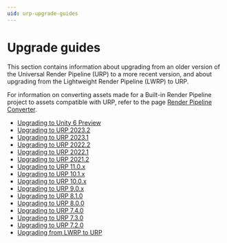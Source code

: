 ```yaml
---
uid: urp-upgrade-guides
---
```

# Upgrade guides

This section contains information about upgrading from an older version of the Universal Render Pipeline (URP) to a more recent version, and about upgrading from the Lightweight Render Pipeline (LWRP) to URP.

For information on converting assets made for a Built-in Render Pipeline project to assets compatible with URP, refer to the page [Render Pipeline Converter](features/rp-converter.md).

* [Upgrading to Unity 6 Preview](upgrade-guide-unity-6.md)
* [Upgrading to URP 2023.2](upgrade-guide-2023-2.md)
* [Upgrading to URP 2023.1](upgrade-guide-2023-1.md)
* [Upgrading to URP 2022.2](upgrade-guide-2022-2.md)
* [Upgrading to URP 2022.1](upgrade-guide-2022-1.md)
* [Upgrading to URP 2021.2](upgrade-guide-2021-2.md)
* [Upgrading to URP 11.0.x](upgrade-guide-11-0-x.md)
* [Upgrading to URP 10.1.x](upgrade-guide-10-1-x.md)
* [Upgrading to URP 10.0.x](upgrade-guide-10-0-x.md)
* [Upgrading to URP 9.0.x](upgrade-guide-9-0-x.md)
* [Upgrading to URP 8.1.0](upgrade-guide-8-1-0.md)
* [Upgrading to URP 8.0.0](upgrade-guide-8-0-0.md)
* [Upgrading to URP 7.4.0](upgrade-guide-7-4-0.md)
* [Upgrading to URP 7.3.0](upgrade-guide-7-3-0.md)
* [Upgrading to URP 7.2.0](upgrade-guide-7-2-0.md)
* [Upgrading from LWRP to URP](upgrade-lwrp-to-urp.md)
